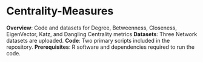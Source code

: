 # Centrality-Measures
**Overview**: Code and datasets for Degree, Betweenness, Closeness, EigenVector, Katz, and Dangling Centrality metrics
**Datasets**: Three Network datasets are uploaded.
**Code**: Two primary scripts included in the repository.
**Prerequisites**: R software and dependencies required to run the code.
 
 
